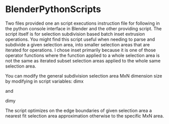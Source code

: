 # BlenderPythonScripts
Two files provided one an script executions instruction file for following in the python console interface in Blender
and the other providing script.  The script itself is for selection subdivision based batch inset extrusion operations.  You might find this script useful when needing to parse and subdivide a given selection area, into 
smaller selection areas that are iterated for operations.  I chose inset primarily because it is one of those 
operator functions where the function applied to a whole selection area is not the same as iterated subset selection
areas applied to the whole same selection area.

You can modify the general subdivision selection area MxN dimension size by modifying in script variables:
dimx

and 

dimy 

The script optimizes on the edge boundaries of given selection area a nearest fit selection area approximation 
otherwise to the specific MxN area.  
